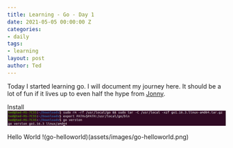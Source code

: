 ```yaml
---
title: Learning - Go - Day 1
date: 2021-05-05 00:00:00 Z
categories:
- daily
tags:
- learning
layout: post
author: Ted
---
```


Today I started learning go. I will document my journey here. It should be a lot of fun if it lives up to even half the hype from [Jonny](https://jonnyspicer.com).

Install
![go-install](assets/images/go-install.png)

Hello World
!(go-helloworld)(assets/images/go-helloworld.png)
